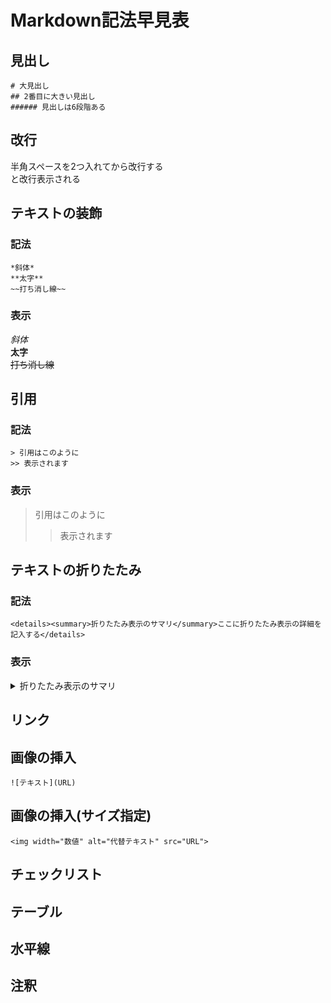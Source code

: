 # Markdown記法早見表
## 見出し
```
# 大見出し
## 2番目に大きい見出し
###### 見出しは6段階ある
```

## 改行 
半角スペースを2つ入れてから改行する  
と改行表示される

## テキストの装飾 
### 記法
```
*斜体*
**太字**
~~打ち消し線~~
```
### 表示
*斜体*  
**太字**  
~~打ち消し線~~  

## 引用 
### 記法
```
> 引用はこのように
>> 表示されます
```

### 表示
> 引用はこのように
>> 表示されます

## テキストの折りたたみ
### 記法
```
<details><summary>折りたたみ表示のサマリ</summary>ここに折りたたみ表示の詳細を記入する</details>
```

### 表示
<details><summary>折りたたみ表示のサマリ</summary>ここに折りたたみ表示の詳細を記入する</details>

## リンク


## 画像の挿入
```
![テキスト](URL)
```

## 画像の挿入(サイズ指定)
```
<img width="数値" alt="代替テキスト" src="URL">
```

## チェックリスト

## テーブル

## 水平線

## 注釈
